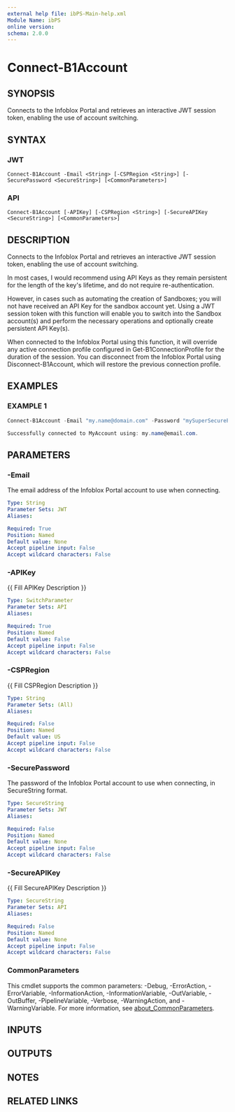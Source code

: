 ```yaml
---
external help file: ibPS-Main-help.xml
Module Name: ibPS
online version:
schema: 2.0.0
---
```


# Connect-B1Account

## SYNOPSIS
Connects to the Infoblox Portal and retrieves an interactive JWT session token, enabling the use of account switching.

## SYNTAX

### JWT
```
Connect-B1Account -Email <String> [-CSPRegion <String>] [-SecurePassword <SecureString>] [<CommonParameters>]
```

### API
```
Connect-B1Account [-APIKey] [-CSPRegion <String>] [-SecureAPIKey <SecureString>] [<CommonParameters>]
```

## DESCRIPTION
Connects to the Infoblox Portal and retrieves an interactive JWT session token, enabling the use of account switching.

In most cases, I would recommend using API Keys as they remain persistent for the length of the key's lifetime, and do not require re-authentication.

However, in cases such as automating the creation of Sandboxes; you will not have received an API Key for the sandbox account yet.
Using a JWT session token with this function will enable you to switch into the Sandbox account(s) and perform the necessary operations and optionally create persistent API Key(s).

When connected to the Infoblox Portal using this function, it will override any active connection profile configured in Get-B1ConnectionProfile for the duration of the session.
You can disconnect from the Infoblox Portal using Disconnect-B1Account, which will restore the previous connection profile.

## EXAMPLES

### EXAMPLE 1
```powershell
Connect-B1Account -Email "my.name@domain.com" -Password "mySuperSecurePassword"

Successfully connected to MyAccount using: my.name@email.com.
```

## PARAMETERS

### -Email
The email address of the Infoblox Portal account to use when connecting.

```yaml
Type: String
Parameter Sets: JWT
Aliases:

Required: True
Position: Named
Default value: None
Accept pipeline input: False
Accept wildcard characters: False
```

### -APIKey
{{ Fill APIKey Description }}

```yaml
Type: SwitchParameter
Parameter Sets: API
Aliases:

Required: True
Position: Named
Default value: False
Accept pipeline input: False
Accept wildcard characters: False
```

### -CSPRegion
{{ Fill CSPRegion Description }}

```yaml
Type: String
Parameter Sets: (All)
Aliases:

Required: False
Position: Named
Default value: US
Accept pipeline input: False
Accept wildcard characters: False
```

### -SecurePassword
The password of the Infoblox Portal account to use when connecting, in SecureString format.

```yaml
Type: SecureString
Parameter Sets: JWT
Aliases:

Required: False
Position: Named
Default value: None
Accept pipeline input: False
Accept wildcard characters: False
```

### -SecureAPIKey
{{ Fill SecureAPIKey Description }}

```yaml
Type: SecureString
Parameter Sets: API
Aliases:

Required: False
Position: Named
Default value: None
Accept pipeline input: False
Accept wildcard characters: False
```

### CommonParameters
This cmdlet supports the common parameters: -Debug, -ErrorAction, -ErrorVariable, -InformationAction, -InformationVariable, -OutVariable, -OutBuffer, -PipelineVariable, -Verbose, -WarningAction, and -WarningVariable. For more information, see [about_CommonParameters](http://go.microsoft.com/fwlink/?LinkID=113216).

## INPUTS

## OUTPUTS

## NOTES

## RELATED LINKS
